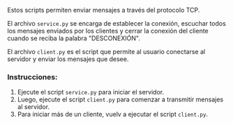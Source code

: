 Estos scripts permiten enviar mensajes a través del protocolo TCP.

El archivo `service.py` se encarga de establecer la conexión, escuchar todos los mensajes enviados por los clientes y cerrar la conexión del cliente cuando se reciba la palabra "DESCONEXIÓN".

El archivo `client.py` es el script que permite al usuario conectarse al servidor y enviar los mensajes que desee.

### Instrucciones:

1. Ejecute el script `service.py` para iniciar el servidor.
2. Luego, ejecute el script `client.py` para comenzar a transmitir mensajes al servidor.
3. Para iniciar más de un cliente, vuelv a ejecutar el script `client.py`.



